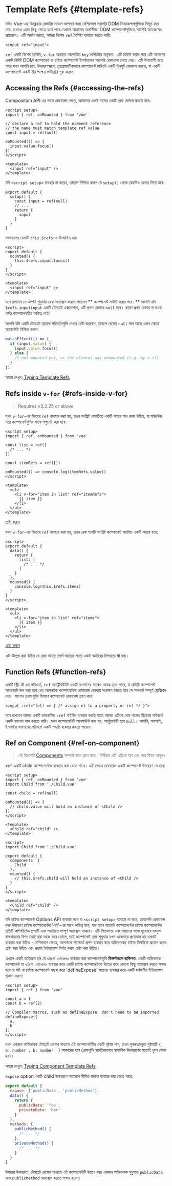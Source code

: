 # Template Refs {#template-refs}

যদিও Vue-এর ডিক্লেয়ার রেন্ডারিং মডেল আপনার জন্য বেশিরভাগ সরাসরি DOM ক্রিয়াকলাপগুলিকে বিমূর্ত করে দেয়, তখনও এমন কিছু ক্ষেত্রে হতে পারে যেখানে আমাদের অন্তর্নিহিত DOM কম্পোনেন্টগুলিতে সরাসরি অ্যাক্সেসের প্রয়োজন। এটি অর্জন করতে, আমরা বিশেষ `ref` বৈশিষ্ট্য ব্যবহার করতে পারি:

```vue-html
<input ref="input">
```

`ref` একটি বিশেষ বৈশিষ্ট্য, `v-for` অধ্যায়ে আলোচিত `key` বৈশিষ্ট্যের অনুরূপ। এটি মাউন্ট করার পরে এটি আমাদের একটি নির্দিষ্ট DOM কম্পোনেন্ট বা চাইল্ড কম্পোনেন্ট ইনস্ট্যান্সের সরাসরি রেফারেন্স পেতে দেয়। এটি উপযোগী হতে পারে যখন আপনি চান, উদাহরণস্বরূপ, প্রোগ্রাম্যাটিকভাবে কম্পোনেন্ট মাউন্টে একটি ইনপুট ফোকাস করতে, বা একটি কম্পোনেন্টে একটি 3য় পক্ষের লাইব্রেরি শুরু করতে।

## Accessing the Refs {#accessing-the-refs}

<div class="composition-api">

Composition API এর সাথে রেফারেন্স পেতে, আমাদের একই নামের একটি রেফ ঘোষণা করতে হবে:

```vue
<script setup>
import { ref, onMounted } from 'vue'

// declare a ref to hold the element reference
// the name must match template ref value
const input = ref(null)

onMounted(() => {
  input.value.focus()
})
</script>

<template>
  <input ref="input" />
</template>
```

যদি `<script setup>` ব্যবহার না করেন, তাহলে নিশ্চিত করুন যে `setup()` থেকে রেফটিও ফেরত দিতে হবে:

```js{6}
export default {
  setup() {
    const input = ref(null)
    // ...
    return {
      input
    }
  }
}
```

</div>
<div class="options-api">

ফলাফলের রেফটি `this.$refs`-এ উন্মোচিত হয়:

```vue
<script>
export default {
  mounted() {
    this.$refs.input.focus()
  }
}
</script>

<template>
  <input ref="input" />
</template>
```

</div>

মনে রাখবেন যে আপনি শুধুমাত্র রেফ অ্যাক্সেস করতে পারবেন ** কম্পোনেন্ট মাউন্ট করার পরে।** আপনি যদি <span class="options-api">`$refs.input`</span><span class="composition- অ্যাক্সেস করার চেষ্টা করেন api">`input`</span> একটি টেমপ্লেট এক্সপ্রেশনে, এটি প্রথম রেন্ডারে `null` হবে। কারণ প্রথম রেন্ডার না হওয়া পর্যন্ত কম্পোনেন্টটির অস্তিত্ব নেই!

<div class="composition-api">

আপনি যদি একটি টেমপ্লেট রেফের পরিবর্তনগুলি দেখার চেষ্টা করছেন, তাহলে রেফের `null` মান আছে এমন ক্ষেত্রে অ্যাকাউন্ট নিশ্চিত করুন:

```js
watchEffect(() => {
  if (input.value) {
    input.value.focus()
  } else {
    // not mounted yet, or the element was unmounted (e.g. by v-if)
  }
})
```

আরো দেখুন: [Typing Template Refs](/guide/typescript/composition-api#typing-template-refs) <sup class="vt-badge ts" />

</div>

## Refs inside `v-for` {#refs-inside-v-for}

> Requires v3.2.25 or above

<div class="composition-api">

যখন `v-for`-এর ভিতরে `ref` ব্যবহার করা হয়, তখন সংশ্লিষ্ট রেফটিতে একটি অ্যারে মান থাকা উচিত, যা মাউন্টের পরে কম্পোনেন্টগুলির সাথে পপুলেট করা হবে:

```vue
<script setup>
import { ref, onMounted } from 'vue'

const list = ref([
  /* ... */
])

const itemRefs = ref([])

onMounted(() => console.log(itemRefs.value))
</script>

<template>
  <ul>
    <li v-for="item in list" ref="itemRefs">
      {{ item }}
    </li>
  </ul>
</template>
```

[চেষ্টা করুন](https://play.vuejs.org/#eNpFjs1qwzAQhF9l0CU2uDZtb8UOlJ576bXqwaQyCGRJyCsTEHr3rGwnOehnd2e+nSQ+vW/XqMSH6JdL0J6wKIr+LK2evQuEhKCmBs5+u2hJ/SNjCm7GiV0naaW9OLsQjOZrKNrq97XBW4P3v/o51qTmHzUtd8k+e0CrqsZwRpIWGI0KVN0N7TqaqNp59JUuEt2SutKXY5elmimZT9/t2Tk1F+z0ZiTFFdBHs738Mxrry+TCIEWhQ9sttRQl0tEsK6U4HEBKW3LkfDA6o3dst3H77rFM5BtTfm/P)

</div>
<div class="options-api">

যখন `v-for`-এর ভিতরে `ref` ব্যবহার করা হয়, তখন রেফ মানটি সংশ্লিষ্ট কম্পোনেন্ট সমন্বিত একটি অ্যারে হবে:

```vue
<script>
export default {
  data() {
    return {
      list: [
        /* ... */
      ]
    }
  },
  mounted() {
    console.log(this.$refs.items)
  }
}
</script>

<template>
  <ul>
    <li v-for="item in list" ref="items">
      {{ item }}
    </li>
  </ul>
</template>
```

[চেষ্টা করুন](https://play.vuejs.org/#eNpFjk0KwjAQha/yCC4Uaou6kyp4DuOi2KkGYhKSiQildzdNa4WQmTc/37xeXJwr35HEUdTh7pXjszT0cdYzWuqaqBm9NEDbcLPeTDngiaM3PwVoFfiI667AvsDhNpWHMQzF+L9sNEztH3C3JlhNpbaPNT9VKFeeulAqplfY5D1p0qurxVQSqel0w5QUUEedY8q0wnvbWX+SYgRAmWxIiuSzm4tBinkc6HvkuSE7TIBKq4lZZWhdLZfE8AWp4l3T)

</div>

এটা উল্লেখ করা উচিত যে রেফ অ্যারে সোর্স অ্যারের মতো একই অর্ডারের নিশ্চয়তা **না** দেয়।

## Function Refs {#function-refs}

একটি স্ট্রিং কী এর পরিবর্তে, `ref` অ্যাট্রিবিউটটি একটি ফাংশনের সাথেও আবদ্ধ হতে পারে, যা প্রতিটি কম্পোনেন্ট আপডেটে কল করা হবে এবং আপনাকে কম্পোনেন্টের রেফারেন্স কোথায় সংরক্ষণ করতে হবে সে সম্পর্কে সম্পূর্ণ ফ্লেক্সিবল দেয়। ফাংশন প্রথম যুক্তি হিসাবে কম্পোনেন্ট রেফারেন্স গ্রহণ করে:

```vue-html
<input :ref="(el) => { /* assign el to a property or ref */ }">
```

মনে রাখবেন আমরা একটি ডায়নামিক `:ref` বাইন্ডিং ব্যবহার করছি যাতে আমরা এটিকে রেফ নামের স্ট্রিংয়ের পরিবর্তে একটি ফাংশন পাস করতে পারি। যখন কম্পোনেন্টটি আনমাউন্ট করা হয়, আর্গুমেন্টটি হবে `null`। আপনি, অবশ্যই, ইনলাইন ফাংশনের পরিবর্তে একটি পদ্ধতি ব্যবহার করতে পারেন।

## Ref on Component {#ref-on-component}

> এই বিভাগটি [Components](/guide/essentials/component-basics) সম্পর্কে জ্ঞান গ্রহণ করে। নির্দ্বিধায় এটি এড়িয়ে যান এবং পরে ফিরে আসুন।

`ref` একটি child কম্পোনেন্টেও ব্যবহার করা যেতে পারে। এই ক্ষেত্রে রেফারেন্স একটি কম্পোনেন্ট উদাহরণ যে হবে:

<div class="composition-api">

```vue
<script setup>
import { ref, onMounted } from 'vue'
import Child from './Child.vue'

const child = ref(null)

onMounted(() => {
  // child.value will hold an instance of <Child />
})
</script>

<template>
  <Child ref="child" />
</template>
```

</div>
<div class="options-api">

```vue
<script>
import Child from './Child.vue'

export default {
  components: {
    Child
  },
  mounted() {
    // this.$refs.child will hold an instance of <Child />
  }
}
</script>

<template>
  <Child ref="child" />
</template>
```

</div>

<span class="composition-api">যদি চাইল্ড কম্পোনেন্ট Options API ব্যবহার করে বা `<script setup>` ব্যবহার না করে, তাহলে</span><span class="options-api">দি</span> রেফারেন্স করা উদাহরণ চাইল্ড কম্পোনেন্টের 'এই'-এর সাথে অভিন্ন হবে, যার মানে প্যারেন্ট কম্পোনেন্টের চাইল্ড কম্পোনেন্টের প্রতিটি কম্পিউটেড প্রপার্টি এবং পদ্ধতিতে সম্পূর্ণ অ্যাক্সেস থাকবে। এটি পিতামাতা এবং সন্তানের মধ্যে দৃঢ়ভাবে সংযুক্ত বাস্তবায়নের বিশদ তৈরি করা সহজ করে তোলে, তাই কম্পোনেন্ট রেফ শুধুমাত্র যখন একেবারে প্রয়োজন হয় তখনই ব্যবহার করা উচিত - বেশিরভাগ ক্ষেত্রে, আপনাকে স্ট্যান্ডার্ড প্রপস ব্যবহার করে অভিভাবক/ চাইল্ড মিথস্ক্রিয়া প্রয়োগ করার চেষ্টা করা উচিত এবং প্রথমে ইন্টারফেস নির্গত করার চেষ্টা করা উচিত।

<div class="composition-api">

এখানে একটি ব্যতিক্রম হল যে `<স্ক্রিপ্ট সেটআপ>` ব্যবহার করা কম্পোনেন্টগুলি **ডিফল্টরূপে ব্যক্তিগত**: একটি অভিভাবক কম্পোনেন্ট যা `<স্ক্রিপ্ট সেটআপ>` ব্যবহার করে একটি  চাইল্ড কম্পোনেন্টকে উল্লেখ করে কোনো কিছু অ্যাক্সেস করতে সক্ষম হবে না যদি না  চাইল্ড কম্পোনেন্ট পছন্দ করে 'defineExpose' ম্যাক্রো ব্যবহার করে একটি সর্বজনীন ইন্টারফেস প্রকাশ করুন:

```vue
<script setup>
import { ref } from 'vue'

const a = 1
const b = ref(2)

// Compiler macros, such as defineExpose, don't need to be imported
defineExpose({
  a,
  b
})
</script>
```

যখন একজন অভিভাবক টেমপ্লেট রেফের মাধ্যমে এই কম্পোনেন্টটির একটি দৃষ্টান্ত পান, তখন পুনরুদ্ধারকৃত দৃষ্টান্তটি `{ a: number , b: number  }` আকারের হবে (রেফগুলি স্বয়ংক্রিয়ভাবে স্বাভাবিক উদাহরণের মতোই খুলে ফেলা হয়)।

আরো দেখুন: [Typing Component Template Refs](/guide/typescript/composition-api#typing-component-template-refs) <sup class="vt-badge ts" />

</div>
<div class="options-api">

`expose` option একটি child উদাহরণে অ্যাক্সেস সীমিত করতে ব্যবহার করা যেতে পারে:

```js
export default {
  expose: ['publicData', 'publicMethod'],
  data() {
    return {
      publicData: 'foo',
      privateData: 'bar'
    }
  },
  methods: {
    publicMethod() {
      /* ... */
    },
    privateMethod() {
      /* ... */
    }
  }
}
```

উপরের উদাহরণে, টেমপ্লেট রেফের মাধ্যমে এই কম্পোনেন্টটি উল্লেখ করা একজন অভিভাবক শুধুমাত্র `publicData` এবং `publicMethod` অ্যাক্সেস করতে সক্ষম হবেন।

</div>
